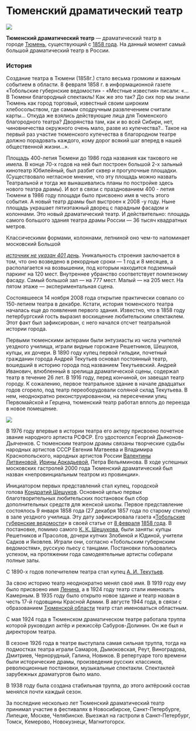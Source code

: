 # Тюменский драматический театр

![](https://upload.wikimedia.org/wikipedia/commons/c/c9/%D0%A2%D1%8E%D0%BC%D0%B5%D0%BD%D1%81%D0%BA%D0%B8%D0%B9_%D0%B4%D1%80%D0%B0%D0%BC%D1%82%D0%B5%D0%B0%D1%82%D1%80-1.jpg)

**Тюменский драматический театр** — драматический театр в городе [Тюмень](https://ru.wikipedia.org/wiki/%D0%A2%D1%8E%D0%BC%D0%B5%D0%BD%D1%8C), существующий с [1858 года](https://ru.wikipedia.org/wiki/1858_%D0%B3%D0%BE%D0%B4_%D0%B2_%D1%82%D0%B5%D0%B0%D1%82%D1%80%D0%B5). На данный момент самый большой драматический театр в России.

### История

Создание театра в Тюмени (1858г.) стало весьма громким и важным событием в области. 8 февраля 1858 г. в информационной газете «Тобольские губернские ведомости» - «Местные известия» писали: «…В Тюмени благородный спектакль! Как же это так? До сих пор мы знали Тюмень как город торговый, известный своим широким хлебосольством, где самым сподручным развлечением считали карты… Откуда же взялись действующие лица для Тюменского благородного театра? Дворянства там, как и во всей Сибири, нет, чиновничества окружного очень мало, разве из купечества?.. Такое на первый раз участие тюменского купечества в благородном театре должно порадовать каждого, кому дорог всякий шаг вперед в нашей общественной жизни…».

Площадь 400-летия Тюмени до 1986 года названия как такового не имела. В конце 70-х годов на ней был построен большой 2-х зальный кинотеатр Юбилейный, был разбит сквер и прогулочные площадки. (Существовало негласное мнение, что эту площадь можно назвать Театральной и тогда же вынашивались планы по постройке здесь нового театра драмы). И вот в связи с празднованием 400 - летия Тюмени в 1986 году площади было присвоено имя в честь этого события. А новый театр драмы был выстроен к 2008 -у году. Ныне площадь украшает пятиэтажный дворец с парадным фасадом и колоннами. Это новый драматический театр. И действительно: площадь самого большого здания театра драмы России — 36 тысяч квадратных метров.

Классическими формами, колоннами, лепниной оно чем-то напоминает московский Большой

[_источник не указан 401 день_](https://ru.wikipedia.org/wiki/%D0%92%D0%B8%D0%BA%D0%B8%D0%BF%D0%B5%D0%B4%D0%B8%D1%8F:%D0%A1%D1%81%D1%8B%D0%BB%D0%BA%D0%B8_%D0%BD%D0%B0_%D0%B8%D1%81%D1%82%D0%BE%D1%87%D0%BD%D0%B8%D0%BA%D0%B8). Уникальность строения заключается в том, что оно возведено в рекордные сроки — 1 год и 8 месяцев, а располагается на возвышении, под которым находится подземный паркинг на 120 мест. Внутреннее убранство соответствует помпезному фасаду. Самый большой зал — на 777 мест. Малый — на 205 мест. На пятом этаже — экспериментальная сцена.

Состоявшееся 14 ноября 2008 года открытие практически совпало со 150-летием театра в декабре. Кстати, история тюменского театра началась еще до появления первого здания. Известно, что в 1858 году петербургский гость выразил восхищение любительским спектаклем. Этот факт был зафиксирован, с него начался отсчет театральной истории города.

Первыми тюменскими актерами были энтузиасты из числа учителей уездного училища, играли видные горожане Решетников, Шешуков, купцы, их дочери. В 1890 году купец первой гильдии, почетный гражданин города Андрей Текутьев основал постоянный театр, вошедший в историю города под названием Текутьевский. Андрей Иванович, влюбленный в зрелища драматической сцены, содержал театр в течение 26 лет. В 1916 году, перед кончиной, он завещал театр городу. К сожалению, первое театральное здание в начале двадцатых годов сгорело, под театр переоборудовали соляной склад Текутьева. В нем, неоднократно реконструированном, на пересечении улиц Первомайской и Герцена, тюменский театр работал вплоть до переезда в новое помещение.

![](http://1tmn.ru/wp-content/uploads/2013/07/1_IGP7059.jpg)

В 1976 году впервые в истории театра его актеру присвоено почетное звание народного артиста РСФСР. Его удостоился Георгий Дьяконов-Дьяченков. С тюменским театром драмы связаны творческие судьбы народных артистов СССР Евгения Матвеева и Владимира Краснопольского, народных артистов России [Валентины Литвиновой](https://ru.wikipedia.org/w/index.php?title=%D0%9B%D0%B8%D1%82%D0%B2%D0%B8%D0%BD%D0%BE%D0%B2%D0%B0,_%D0%92%D0%B0%D0%BB%D0%B5%D0%BD%D1%82%D0%B8%D0%BD%D0%B0_%D0%90%D0%BB%D0%B5%D0%BA%D1%81%D0%B5%D0%B5%D0%B2%D0%BD%D0%B0&action=edit&redlink=1), [Ирины Аркадьевой](https://ru.wikipedia.org/wiki/%D0%90%D1%80%D0%BA%D0%B0%D0%B4%D1%8C%D0%B5%D0%B2%D0%B0,_%D0%98%D1%80%D0%B8%D0%BD%D0%B0_%D0%90%D1%80%D0%BA%D0%B0%D0%B4%D1%8C%D0%B5%D0%B2%D0%BD%D0%B0), Петра Вельяминова. В ходе успешных московских гастролей 2000 года Тюменский драматический был назван «непровинциальным театром из провинции».

Инициатором первых представлений стал купец, городской голова [Кондратий Шешуков](https://ru.wikipedia.org/wiki/%D0%A8%D0%B5%D1%88%D1%83%D0%BA%D0%BE%D0%B2,_%D0%9A%D0%BE%D0%BD%D0%B4%D1%80%D0%B0%D1%82%D0%B8%D0%B9_%D0%9A%D1%83%D0%B7%D1%8C%D0%BC%D0%B8%D1%87). Основной целью первых благотворительных любительских постановок был сбор дополнительных средств для женской школы. Первое представление состоялось 9 января 1858 года (27 декабря 1857 года по старому стилю) в зале уездного училища. Эту дату зафиксировала газета «[Тобольские губернские ведомости](https://ru.wikipedia.org/wiki/%D0%A2%D0%BE%D0%B1%D0%BE%D0%BB%D1%8C%D1%81%D0%BA%D0%B8%D0%B5_%D0%B3%D1%83%D0%B1%D0%B5%D1%80%D0%BD%D1%81%D0%BA%D0%B8%D0%B5_%D0%B2%D0%B5%D0%B4%D0%BE%D0%BC%D0%BE%D1%81%D1%82%D0%B8)» в своей статье от [8 февраля](https://ru.wikipedia.org/wiki/8_%D1%84%D0%B5%D0%B2%D1%80%D0%B0%D0%BB%D1%8F) [1858 года](https://ru.wikipedia.org/wiki/1858_%D0%B3%D0%BE%D0%B4). В постановке, помимо самого [К. К. Шешукова](https://ru.wikipedia.org/wiki/%D0%A8%D0%B5%D1%88%D1%83%D0%BA%D0%BE%D0%B2,_%D0%9A%D0%BE%D0%BD%D0%B4%D1%80%D0%B0%D1%82%D0%B8%D0%B9_%D0%9A%D1%83%D0%B7%D1%8C%D0%BC%D0%B8%D1%87), были заняты: купцы Решетников и Прасолов, дочери купчих Злобиной и Юдиной, учители Садков и Яковлев. Играли они, согласно «Тобольским губернским ведомостям», русскую пьесу с танцами. Постановки пользовались успехом, на протяжении года самодеятельные артисты собирали полные залы.

С 1890-х годов попечителем театра стал купец [А. И. Текутьев](https://ru.wikipedia.org/wiki/%D0%A2%D0%B5%D0%BA%D1%83%D1%82%D1%8C%D0%B5%D0%B2,_%D0%90%D0%BD%D0%B4%D1%80%D0%B5%D0%B9_%D0%98%D0%B2%D0%B0%D0%BD%D0%BE%D0%B2%D0%B8%D1%87).

За свою историю театр неоднократно менял своё имя. В 1919 году ему было присвоено имя [Ленина](https://ru.wikipedia.org/wiki/%D0%9B%D0%B5%D0%BD%D0%B8%D0%BD), а в 1924 году театр стали именовать Камерным. В 1935 году было открыто новое здание и театр назван в честь 17-й годовщины Красной Армии. В августе 1944 года, в связи с образованием [Тюменской области](https://ru.wikipedia.org/wiki/%D0%A2%D1%8E%D0%BC%D0%B5%D0%BD%D1%81%D0%BA%D0%B0%D1%8F_%D0%BE%D0%B1%D0%BB%D0%B0%D1%81%D1%82%D1%8C) театр стал именоваться областным.

С мая 1924 года в Тюменском драматическом театре работала труппа которой руководил актёр и режиссёр Сабуров-Долинин. Он же был и директором театра.

В сезоне 1926 года в театре выступала самая сильная труппа, тогда на подмостках театра играли Самаров, Дымоковская, Реут, Виноградова, Дмитриев, Чернорудный, Галина, Новиков. В репертуаре того времени были исторические драмы, произведения русских классиков, революционные постановки, музыкальные спектакли. Спектаклей зарубежных драматургов было мало.

В 1938 году была создана стабильная труппа, до этого актёрский состав менялся почти каждый сезон.

За последние несколько лет Тюменский драматический театр принимал участие в фестивалях в Новосибирске, Санкт-Петербурге, Липецке, Москве, Челябинске. Выезжал на гастроли в Санкт-Петербург, Томск, Кемерово, Новокузнецк, Магнитогорск.
